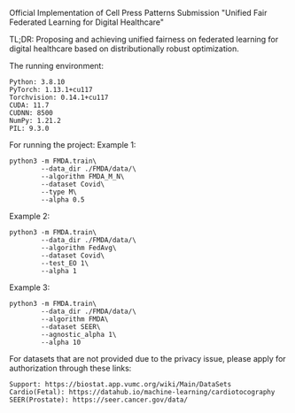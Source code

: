 Official Implementation of Cell Press Patterns Submission "Unified Fair Federated Learning for Digital Healthcare"

TL;DR: Proposing and achieving unified fairness on federated learning for digital healthcare based on distributionally robust optimization.

The running environment:

```shell
Python: 3.8.10
PyTorch: 1.13.1+cu117
Torchvision: 0.14.1+cu117
CUDA: 11.7
CUDNN: 8500
NumPy: 1.21.2
PIL: 9.3.0
```

For running the project:
Example 1: 

```shell
python3 -m FMDA.train\
	    --data_dir ./FMDA/data/\
        --algorithm FMDA_M_N\
        --dataset Covid\
        --type M\
        --alpha 0.5
```

Example 2:

```shell
python3 -m FMDA.train\
	    --data_dir ./FMDA/data/\
        --algorithm FedAvg\
        --dataset Covid\
        --test_EO 1\
        --alpha 1
```

Example 3:

```shell
python3 -m FMDA.train\
	    --data_dir ./FMDA/data/\
        --algorithm FMDA\
        --dataset SEER\
        --agnostic_alpha 1\
        --alpha 10
```

For datasets that are not provided due to the privacy issue, please apply for authorization through these links:

```
Support: https://biostat.app.vumc.org/wiki/Main/DataSets
Cardio(Fetal): https://datahub.io/machine-learning/cardiotocography
SEER(Prostate): https://seer.cancer.gov/data/
```

 
